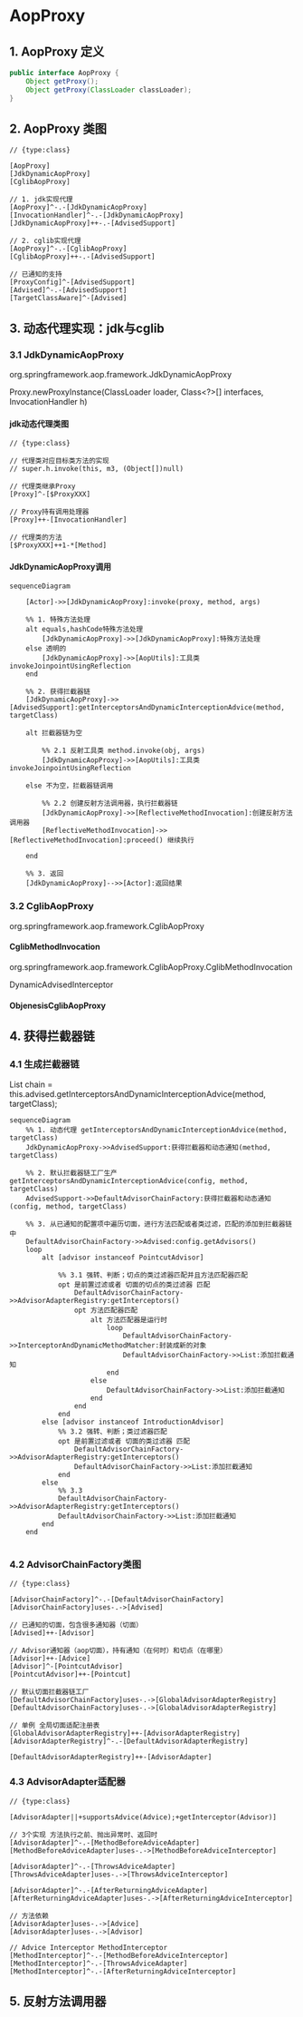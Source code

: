 # AopProxy

## 1. AopProxy 定义
```java
public interface AopProxy {
	Object getProxy();
	Object getProxy(ClassLoader classLoader);
}
```

## 2. AopProxy 类图
```yuml
// {type:class}

[AopProxy]
[JdkDynamicAopProxy]
[CglibAopProxy]

// 1. jdk实现代理
[AopProxy]^-.-[JdkDynamicAopProxy]
[InvocationHandler]^-.-[JdkDynamicAopProxy]
[JdkDynamicAopProxy]++-.-[AdvisedSupport]

// 2. cglib实现代理
[AopProxy]^-.-[CglibAopProxy]
[CglibAopProxy]++-.-[AdvisedSupport]

// 已通知的支持
[ProxyConfig]^-[AdvisedSupport]
[Advised]^-.-[AdvisedSupport]
[TargetClassAware]^-[Advised]
```
## 3. 动态代理实现：jdk与cglib

### 3.1 JdkDynamicAopProxy
org.springframework.aop.framework.JdkDynamicAopProxy

Proxy.newProxyInstance(ClassLoader loader, Class<?>[] interfaces, InvocationHandler h)

#### jdk动态代理类图
```yuml
// {type:class}

// 代理类对应目标类方法的实现
// super.h.invoke(this, m3, (Object[])null)

// 代理类继承Proxy
[Proxy]^-[$ProxyXXX]

// Proxy持有调用处理器
[Proxy]++-[InvocationHandler]

// 代理类的方法
[$ProxyXXX]++1-*[Method]

```

#### JdkDynamicAopProxy调用

```mermaid
sequenceDiagram

    [Actor]->>[JdkDynamicAopProxy]:invoke(proxy, method, args)
    
    %% 1. 特殊方法处理
    alt equals,hashCode特殊方法处理
        [JdkDynamicAopProxy]->>[JdkDynamicAopProxy]:特殊方法处理
    else 透明的
        [JdkDynamicAopProxy]->>[AopUtils]:工具类invokeJoinpointUsingReflection
    end
    
    %% 2. 获得拦截器链
    [JdkDynamicAopProxy]->>[AdvisedSupport]:getInterceptorsAndDynamicInterceptionAdvice(method, targetClass)
    
    alt 拦截器链为空
        
        %% 2.1 反射工具类 method.invoke(obj, args)
        [JdkDynamicAopProxy]->>[AopUtils]:工具类invokeJoinpointUsingReflection
        
    else 不为空，拦截器链调用
    
        %% 2.2 创建反射方法调用器，执行拦截器链
        [JdkDynamicAopProxy]->>[ReflectiveMethodInvocation]:创建反射方法调用器
        [ReflectiveMethodInvocation]->>[ReflectiveMethodInvocation]:proceed() 继续执行
        
    end
    
    %% 3. 返回
    [JdkDynamicAopProxy]-->>[Actor]:返回结果
```

### 3.2 CglibAopProxy
org.springframework.aop.framework.CglibAopProxy

#### CglibMethodInvocation
org.springframework.aop.framework.CglibAopProxy.CglibMethodInvocation

DynamicAdvisedInterceptor

#### ObjenesisCglibAopProxy

## 4. 获得拦截器链

### 4.1 生成拦截器链
List<Object> chain = this.advised.getInterceptorsAndDynamicInterceptionAdvice(method, targetClass);

```mermaid
sequenceDiagram
    %% 1. 动态代理 getInterceptorsAndDynamicInterceptionAdvice(method, targetClass)
    JdkDynamicAopProxy->>AdvisedSupport:获得拦截器和动态通知(method, targetClass)
    
    %% 2. 默认拦截器链工厂生产 getInterceptorsAndDynamicInterceptionAdvice(config, method, targetClass)
    AdvisedSupport->>DefaultAdvisorChainFactory:获得拦截器和动态通知(config, method, targetClass)
    
    %% 3. 从已通知的配置项中遍历切面，进行方法匹配或者类过滤，匹配的添加到拦截器链中
    DefaultAdvisorChainFactory->>Advised:config.getAdvisors()
    loop
        alt [advisor instanceof PointcutAdvisor]
            
            %% 3.1 强转、判断；切点的类过滤器匹配并且方法匹配器匹配
            opt 是前置过滤或者 切面的切点的类过滤器 匹配
                DefaultAdvisorChainFactory->>AdvisorAdapterRegistry:getInterceptors()
                opt 方法匹配器匹配
                    alt 方法匹配器是运行时
                        loop
                            DefaultAdvisorChainFactory->>InterceptorAndDynamicMethodMatcher:封装成新的对象
                            DefaultAdvisorChainFactory->>List:添加拦截通知
                        end
                    else
                        DefaultAdvisorChainFactory->>List:添加拦截通知
                    end
                end
            end
        else [advisor instanceof IntroductionAdvisor]
            %% 3.2 强转、判断；类过滤器匹配
            opt 是前置过滤或者 切面的类过滤器 匹配
                DefaultAdvisorChainFactory->>AdvisorAdapterRegistry:getInterceptors()
                DefaultAdvisorChainFactory->>List:添加拦截通知
            end
        else
            %% 3.3
            DefaultAdvisorChainFactory->>AdvisorAdapterRegistry:getInterceptors()   
            DefaultAdvisorChainFactory->>List:添加拦截通知
        end
    end
    
```
### 4.2 AdvisorChainFactory类图
```yuml
// {type:class}

[AdvisorChainFactory]^-.-[DefaultAdvisorChainFactory]
[AdvisorChainFactory]uses-.->[Advised]

// 已通知的切面，包含很多通知器（切面）
[Advised]++-[Advisor]

// Advisor通知器（aop切面），持有通知（在何时）和切点（在哪里）
[Advisor]++-[Advice]
[Advisor]^-[PointcutAdvisor]
[PointcutAdvisor]++-[Pointcut]

// 默认切面拦截器链工厂
[DefaultAdvisorChainFactory]uses-.->[GlobalAdvisorAdapterRegistry]
[DefaultAdvisorChainFactory]uses-.->[GlobalAdvisorAdapterRegistry]

// 单例 全局切面适配注册表
[GlobalAdvisorAdapterRegistry]++-[AdvisorAdapterRegistry]
[AdvisorAdapterRegistry]^-.-[DefaultAdvisorAdapterRegistry]

[DefaultAdvisorAdapterRegistry]++-[AdvisorAdapter]

```

### 4.3 AdvisorAdapter适配器

```yuml
// {type:class}

[AdvisorAdapter||+supportsAdvice(Advice);+getInterceptor(Advisor)]

// 3个实现 方法执行之前、抛出异常时、返回时
[AdvisorAdapter]^-.-[MethodBeforeAdviceAdapter]
[MethodBeforeAdviceAdapter]uses-.->[MethodBeforeAdviceInterceptor]

[AdvisorAdapter]^-.-[ThrowsAdviceAdapter]
[ThrowsAdviceAdapter]uses-.->[ThrowsAdviceInterceptor]

[AdvisorAdapter]^-.-[AfterReturningAdviceAdapter]
[AfterReturningAdviceAdapter]uses-.->[AfterReturningAdviceInterceptor]

// 方法依赖
[AdvisorAdapter]uses-.->[Advice]
[AdvisorAdapter]uses-.->[Advisor]

// Advice Interceptor MethodInterceptor
[MethodInterceptor]^-.-[MethodBeforeAdviceInterceptor]
[MethodInterceptor]^-.-[ThrowsAdviceAdapter]
[MethodInterceptor]^-.-[AfterReturningAdviceInterceptor]
```

## 5. 反射方法调用器
